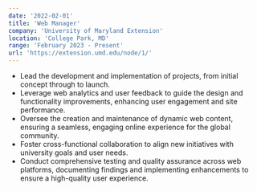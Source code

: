 ```yaml
---
date: '2022-02-01'
title: 'Web Manager'
company: 'University of Maryland Extension'
location: 'College Park, MD'
range: 'February 2023 - Present'
url: 'https://extension.umd.edu/node/1/'
---
```


- Lead the development and implementation of projects, from initial concept through to launch.
- Leverage web analytics and user feedback to guide the design and functionality improvements, enhancing user engagement and site performance.
- Oversee the creation and maintenance of dynamic web content, ensuring a seamless, engaging online experience for the global community.
- Foster cross-functional collaboration to align new initiatives with university goals and user needs.
- Conduct comprehensive testing and quality assurance across web platforms, documenting findings and implementing enhancements to ensure a high-quality user experience.
